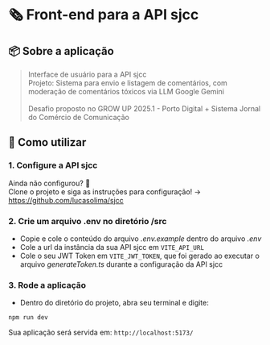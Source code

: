 # 🗞️ Front-end para a API sjcc 
## 📦 Sobre a aplicação
> Interface de usuário para a API sjcc <br>
Projeto: Sistema para envio e listagem de comentários, com moderação de comentários tóxicos via LLM Google Gemini <br><br>
Desafio proposto no GROW UP 2025.1 - Porto Digital + Sistema Jornal do Comércio de Comunicação
## 🤔 Como utilizar
### 1. Configure a API sjcc
Ainda não configurou? 🥲 <br>
Clone o projeto e siga as instruções para configuração! -> https://github.com/lucasolima/sjcc
### 2. Crie um arquivo .env no diretório /src
- Copie e cole o conteúdo do arquivo <i>.env.example</i> dentro do arquivo <i>.env</i> <br>
- Cole a url da instância da sua API sjcc em ```VITE_API_URL```<br>
- Cole o seu JWT Token em ```VITE_JWT_TOKEN```, que foi gerado ao executar o arquivo <i>generateToken.ts</i> durante a configuração da API sjcc
### 3. Rode a aplicação
- Dentro do diretório do projeto, abra seu terminal e digite:
```npm
npm run dev
```
Sua aplicação será servida em: ```http://localhost:5173/``` 
